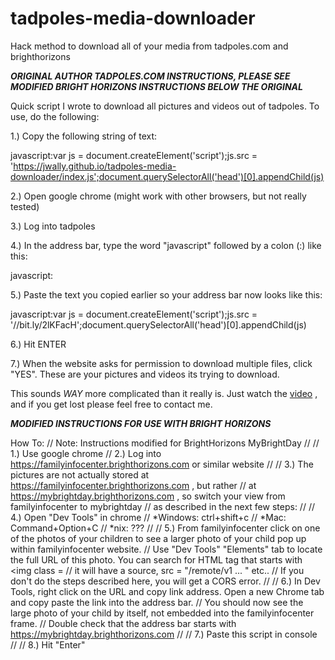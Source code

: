 # tadpoles-media-downloader
Hack method to download all of your media from tadpoles.com and brighthorizons

***ORIGINAL AUTHOR TADPOLES.COM INSTRUCTIONS, PLEASE SEE MODIFIED BRIGHT HORIZONS INSTRUCTIONS BELOW THE ORIGINAL***

Quick script I wrote to download all pictures and videos out of tadpoles. To use, do the following:

1.) Copy the following string of text:

javascript:var js = document.createElement('script');js.src = 'https://jwally.github.io/tadpoles-media-downloader/index.js';document.querySelectorAll('head')[0].appendChild(js)

2.) Open google chrome (might work with other browsers, but not really tested)

3.) Log into tadpoles

4.) In the address bar, type the word "javascript" followed by a colon (:) like this:

javascript:

5.) Paste the text you copied earlier so your address bar now looks like this:

javascript:var js = document.createElement('script');js.src = '//bit.ly/2lKFacH';document.querySelectorAll('head')[0].appendChild(js)

6.) Hit ENTER

7.) When the website asks for permission to download multiple files, click "YES". These are your pictures and videos its trying to download.

This sounds *WAY* more complicated than it really is.
Just watch the [video](https://www.youtube.com/watch?v=c54Zx0Dx_A4)
, and if you get lost please feel free to contact me.

***MODIFIED INSTRUCTIONS FOR USE WITH BRIGHT HORIZONS***

How To: 
// Note: Instructions modified for BrightHorizons MyBrightDay
// 
//     1.) Use google chrome
//     2.) Log into https://familyinfocenter.brighthorizons.com or similar website
//
//     3.) The pictures are not actually stored at https://familyinfocenter.brighthorizons.com , but rather
//         at https://mybrightday.brighthorizons.com , so switch your view from familyinfocenter to mybrightday
//         as described in the next few steps: 
//
//     4.) Open "Dev Tools" in chrome
//          *Windows: ctrl+shift+c
//          *Mac: Command+Option+C
//          *nix: ???
//
//     5.) From familyinfocenter click on one of the photos of your children to see a larger photo of your child pop up within familyinfocenter website.
//         Use "Dev Tools" "Elements" tab to locate the full URL of this photo. You can search for HTML tag that starts with <img class = 
//         it will have a source, src = "/remote/v1 ... " etc..
//         If you don't do the steps described here, you will get a CORS error.
//
//     6.) In Dev Tools, right click on the URL and copy link address. Open a new Chrome tab and copy paste the link into the address bar. 
//         You should now see the large photo of your child by itself, not embedded into the familyinfocenter frame. 
//         Double check that the address bar starts with https://mybrightday.brighthorizons.com
// 
//     7.) Paste this script in console
//
//     8.) Hit "Enter"
